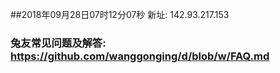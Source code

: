 ##2018年09月28日07时12分07秒 新址: 142.93.217.153
### 兔友常见问题及解答: https://github.com/wanggonging/d/blob/w/FAQ.md
